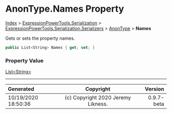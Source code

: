 ﻿# AnonType.Names Property

[Index](../index.md) > [ExpressionPowerTools.Serialization](ExpressionPowerTools.Serialization.a.md) > [ExpressionPowerTools.Serialization.Serializers](ExpressionPowerTools.Serialization.Serializers.n.md) > [AnonType](ExpressionPowerTools.Serialization.Serializers.AnonType.cs.md) > **Names**

Gets or sets the property names.

```csharp
public List<String> Names { get; set; }
```

### Property Value

 [List&lt;String>](https://docs.microsoft.com/dotnet/api/system.collections.generic.list-1) 


---

| Generated | Copyright | Version |
| :-- | :-: | --: |
| 10/19/2020 18:50:36 | (c) Copyright 2020 Jeremy Likness. | 0.9.7-beta |

